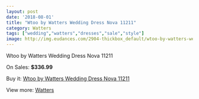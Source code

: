 ```yaml
---
layout: post
date: '2018-08-01'
title: "Wtoo by Watters Wedding Dress Nova 11211"
category: Watters
tags: ["wedding","watters","dresses","sale","style"]
image: http://img.eudances.com/2904-thickbox_default/wtoo-by-watters-wedding-dress-nova-11211.jpg
---
```

Wtoo by Watters Wedding Dress Nova 11211

On Sales: **$336.99**
<a href="https://www.eudances.com/en/watters/1005-wtoo-by-watters-wedding-dress-nova-11211.html"><amp-img layout="responsive" width="600" height="600" src="//img.eudances.com/2904-thickbox_default/wtoo-by-watters-wedding-dress-nova-11211.jpg" alt="Wtoo by Watters Wedding Dress Nova 11211 0" /></a>
<a href="https://www.eudances.com/en/watters/1005-wtoo-by-watters-wedding-dress-nova-11211.html"><amp-img layout="responsive" width="600" height="600" src="//img.eudances.com/2905-thickbox_default/wtoo-by-watters-wedding-dress-nova-11211.jpg" alt="Wtoo by Watters Wedding Dress Nova 11211 1" /></a>

Buy it: [Wtoo by Watters Wedding Dress Nova 11211](https://www.eudances.com/en/watters/1005-wtoo-by-watters-wedding-dress-nova-11211.html "Wtoo by Watters Wedding Dress Nova 11211")

View more: [Watters](https://www.eudances.com/en/12-watters "Watters")